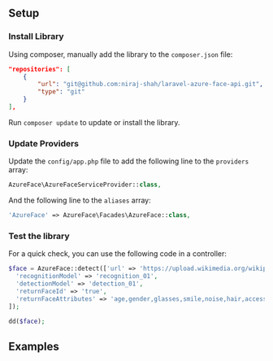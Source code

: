 ## Setup

### Install Library

Using composer, manually add the library to the `composer.json` file:

```json
"repositories": [
    {
        "url": "git@github.com:niraj-shah/laravel-azure-face-api.git",
        "type": "git"
    }
],
```

Run `composer update` to update or install the library.

### Update Providers

Update the `config/app.php` file to add the following line to the `providers` array:

```php
AzureFace\AzureFaceServiceProvider::class,
```

And the following line to the `aliases` array:

```php
'AzureFace' => AzureFace\Facades\AzureFace::class,
```

### Test the library

For a quick check, you can use the following code in a controller:

```php
$face = AzureFace::detect(['url' => 'https://upload.wikimedia.org/wikipedia/commons/thumb/d/d2/Donald_Trump_August_19%2C_2015_%28cropped%29.jpg/245px-Donald_Trump_August_19%2C_2015_%28cropped%29.jpg'], [
  'recognitionModel' => 'recognition_01',
  'detectionModel' => 'detection_01',
  'returnFaceId' => 'true',
  'returnFaceAttributes' => 'age,gender,glasses,smile,noise,hair,accessories,emotion,makeup',
]);

dd($face);
```

## Examples
